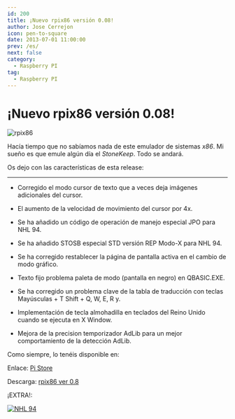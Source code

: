```yaml
---
id: 200
title: ¡Nuevo rpix86 versión 0.08!
author: Jose Cerrejon
icon: pen-to-square
date: 2013-07-01 11:00:00
prev: /es/
next: false
category:
  - Raspberry PI
tag:
  - Raspberry PI
---
```


# ¡Nuevo rpix86 versión 0.08!

![rpix86](/images/rpix86_logo.jpg)

Hacía tiempo que no sabíamos nada de este emulador de sistemas *x86*. Mi sueño es que emule algún día el *StoneKeep*. Todo se andará.

Os dejo con las características de esta release:

- - -
* Corregido el modo cursor de texto que a veces deja imágenes adicionales del cursor.

* El aumento de la velocidad de movimiento del cursor por 4x.

* Se ha añadido un código de operación de manejo especial JPO para NHL 94.

* Se ha añadido STOSB especial STD versión REP Modo-X para NHL 94.

* Se ha corregido restablecer la página de pantalla activa en el cambio de modo gráfico.

* Texto fijo problema paleta de modo (pantalla en negro) en QBASIC.EXE.

* Se ha corregido un problema clave de la tabla de traducción con teclas Mayúsculas + T Shift + Q, W, E, R y.

* Implementación de tecla almohadilla en teclados del Reino Unido cuando se ejecuta en X Window.

* Mejora de la precision temporizador AdLib para un mejor comportamiento de la detección AdLib.

Como siempre, lo tenéis disponible en:

Enlace: [Pi Store](http://rpix86.patrickaalto.com/rdown.html)

Descarga: [rpix86 ver 0.8](http://rpix86.patrickaalto.com/rpix86.zip)

¡EXTRA!:

<a href="/res/nhl94.zip">![NHL 94](/images/2013/07/nhl94.jpg "¡Descarga y juega NHL '94!")</a>